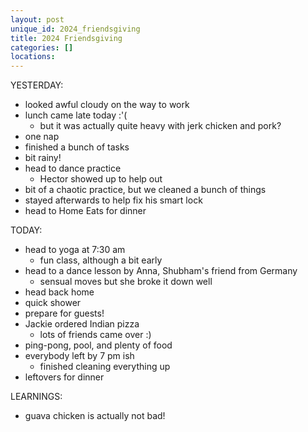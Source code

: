 ```yaml
---
layout: post
unique_id: 2024_friendsgiving
title: 2024 Friendsgiving
categories: []
locations: 
---
```


YESTERDAY:
* looked awful cloudy on the way to work
* lunch came late today :'(
  * but it was actually quite heavy with jerk chicken and pork?
* one nap
* finished a bunch of tasks
* bit rainy!
* head to dance practice
  * Hector showed up to help out
* bit of a chaotic practice, but we cleaned a bunch of things
* stayed afterwards to help fix his smart lock
* head to Home Eats for dinner

TODAY:
* head to yoga at 7:30 am
  * fun class, although a bit early
* head to a dance lesson by Anna, Shubham's friend from Germany
  * sensual moves but she broke it down well
* head back home
* quick shower
* prepare for guests!
* Jackie ordered Indian pizza
  * lots of friends came over :)
* ping-pong, pool, and plenty of food
* everybody left by 7 pm ish
  * finished cleaning everything up
* leftovers for dinner

LEARNINGS:
* guava chicken is actually not bad!
